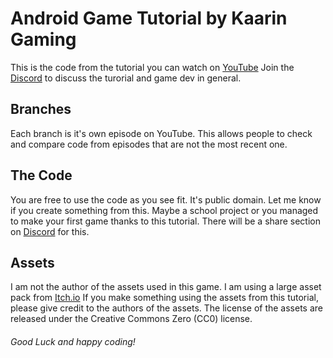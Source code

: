 # Android Game Tutorial by Kaarin Gaming

This is the code from the tutorial you can watch on [YouTube](https://www.youtube.com/@KaarinGaming)
Join the [Discord](https://discord.gg/NPQy5UQkJZ) to discuss the turorial and game dev in general.

## Branches

Each branch is it's own episode on YouTube. This allows people to check and compare code from episodes that are not the most recent one.


## The Code

You are free to use the code as you see fit. It's public domain.
Let me know if you create something from this. Maybe a school project or you managed to make your first game thanks to this tutorial. There will be a share section on  [Discord](https://discord.gg/NPQy5UQkJZ) for this.

## Assets

I am not the author of the assets used in this game. I am using a large asset pack from [Itch.io](https://pixel-boy.itch.io/ninja-adventure-asset-pack)
If you make something using the assets from this tutorial, please give credit to the authors of the assets. The license of the assets are released under the Creative Commons Zero (CC0) license.


###### Good Luck and happy coding!
